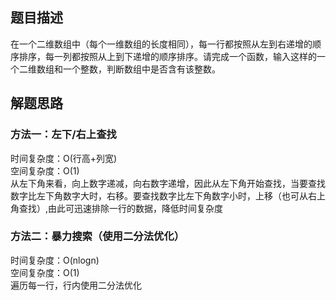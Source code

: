 ## 题目描述
在一个二维数组中（每个一维数组的长度相同），每一行都按照从左到右递增的顺序排序，每一列都按照从上到下递增的顺序排序。请完成一个函数，输入这样的一个二维数组和一个整数，判断数组中是否含有该整数。

## 解题思路
### 方法一：左下/右上查找
时间复杂度：O(行高+列宽)<br>
空间复杂度：O(1)<br>
从左下角来看，向上数字递减，向右数字递增，因此从左下角开始查找，当要查找数字比左下角数字大时，右移。要查找数字比左下角数字小时，上移（也可从右上角查找）,由此可迅速排除一行的数据，降低时间复杂度

### 方法二：暴力搜索（使用二分法优化）
时间复杂度：O(nlogn)<br>
空间复杂度：O(1)<br>
遍历每一行，行内使用二分法优化
